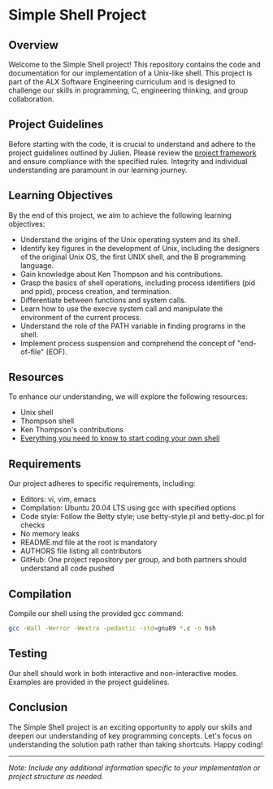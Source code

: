 # Simple Shell Project

## Overview

Welcome to the Simple Shell project! This repository contains the code and documentation for our implementation of a Unix-like shell. This project is part of the ALX Software Engineering curriculum and is designed to challenge our skills in programming, C, engineering thinking, and group collaboration.

## Project Guidelines

Before starting with the code, it is crucial to understand and adhere to the project guidelines outlined by Julien. Please review the [project framework](https://intranet.alxswe.com/concepts/559) and ensure compliance with the specified rules. Integrity and individual understanding are paramount in our learning journey.

## Learning Objectives

By the end of this project, we aim to achieve the following learning objectives:

- Understand the origins of the Unix operating system and its shell.
- Identify key figures in the development of Unix, including the designers of the original Unix OS, the first UNIX shell, and the B programming language.
- Gain knowledge about Ken Thompson and his contributions.
- Grasp the basics of shell operations, including process identifiers (pid and ppid), process creation, and termination.
- Differentiate between functions and system calls.
- Learn how to use the execve system call and manipulate the environment of the current process.
- Understand the role of the PATH variable in finding programs in the shell.
- Implement process suspension and comprehend the concept of "end-of-file" (EOF).

## Resources

To enhance our understanding, we will explore the following resources:

- Unix shell
- Thompson shell
- Ken Thompson's contributions
- [Everything you need to know to start coding your own shell](https://intranet.alxswe.com/concepts/64)

## Requirements

Our project adheres to specific requirements, including:

- Editors: vi, vim, emacs
- Compilation: Ubuntu 20.04 LTS using gcc with specified options
- Code style: Follow the Betty style; use betty-style.pl and betty-doc.pl for checks
- No memory leaks
- README.md file at the root is mandatory
- AUTHORS file listing all contributors
- GitHub: One project repository per group, and both partners should understand all code pushed

## Compilation

Compile our shell using the provided gcc command:

```bash
gcc -Wall -Werror -Wextra -pedantic -std=gnu89 *.c -o hsh
```

## Testing

Our shell should work in both interactive and non-interactive modes. Examples are provided in the project guidelines.

## Conclusion

The Simple Shell project is an exciting opportunity to apply our skills and deepen our understanding of key programming concepts. Let's focus on understanding the solution path rather than taking shortcuts. Happy coding!

---

*Note: Include any additional information specific to your implementation or project structure as needed.*
